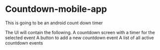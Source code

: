 # Countdown-mobile-app
This is going to be an android count down timer

The UI will contain the following.
A countdown screen with a timer for the selected event
A button to add a new countdown event
A list of all active countdown events
